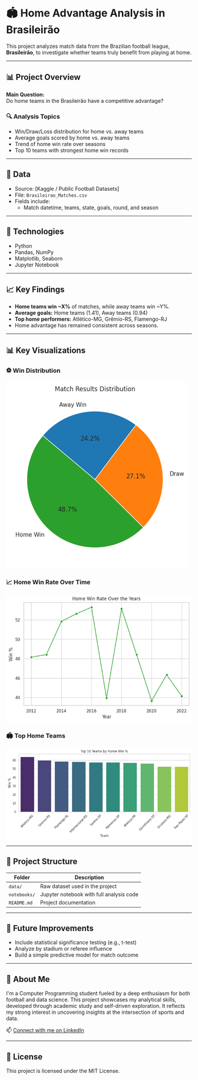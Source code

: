 # 🏟️ Home Advantage Analysis in Brasileirão

This project analyzes match data from the Brazilian football league, **Brasileirão**, to investigate whether teams truly benefit from playing at home.

---

## 📊 Project Overview

**Main Question:**  
Do home teams in the Brasileirão have a competitive advantage?

### 🔍 Analysis Topics

- Win/Draw/Loss distribution for home vs. away teams
- Average goals scored by home vs. away teams
- Trend of home win rate over seasons
- Top 10 teams with strongest home win records

---

## 📁 Data

- Source: [Kaggle / Public Football Datasets]
- File: `Brasileirao_Matches.csv`
- Fields include:
  - Match datetime, teams, state, goals, round, and season

---

## 🔧 Technologies

- Python
- Pandas, NumPy
- Matplotlib, Seaborn
- Jupyter Notebook

---

## 📈 Key Findings

- **Home teams win ~X%** of matches, while away teams win ~Y%.
- **Average goals:** Home teams (1.41), Away teams (0.94)
- **Top home performers:** Atlético-MG, Grêmio-RS, Flamengo-RJ
- Home advantage has remained consistent across seasons.

---

## 📊 Key Visualizations

### ⚽ Win Distribution

![Home vs Away Win Distribution](https://github.com/felipervm/brasileirao-home-advantage/blob/main/images/home_win_distribution.png)

### 📈 Home Win Rate Over Time

![Home Win Rate Trend](https://github.com/felipervm/brasileirao-home-advantage/blob/main/images/Home_win_trend.png)

### 🏟️ Top Home Teams

![Top Home Teams](https://github.com/felipervm/brasileirao-home-advantage/blob/main/images/top_home_teams.png)

---

## 📂 Project Structure

| Folder        | Description                              |
|---------------|------------------------------------------|
| `data/`       | Raw dataset used in the project          |
| `notebooks/`  | Jupyter notebook with full analysis code |
| `README.md`   | Project documentation                    |

---

## 🚀 Future Improvements

- Include statistical significance testing (e.g., t-test)
- Analyze by stadium or referee influence
- Build a simple predictive model for match outcome

---

## 🙋 About Me

I'm a Computer Programming student fueled by a deep enthusiasm for both football and data science. This project showcases my analytical skills, developed through academic study and self-driven exploration. It reflects my strong interest in uncovering insights at the intersection of sports and data.

📫 [Connect with me on LinkedIn](https://www.linkedin.com/in/felipe-mattos-630557274)

---

## 📎 License

This project is licensed under the MIT License.
